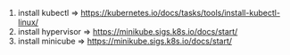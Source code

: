 1) install kubectl => https://kubernetes.io/docs/tasks/tools/install-kubectl-linux/
2) install hypervisor => https://minikube.sigs.k8s.io/docs/start/
3) install minicube => https://minikube.sigs.k8s.io/docs/start/
